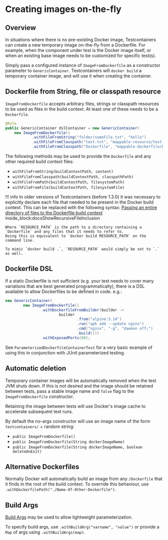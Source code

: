 # Creating images on-the-fly

## Overview

In situations where there is no pre-existing Docker image, Testcontainers can create a new temporary image on-the-fly
from a Dockerfile. For example, when the component under test is the Docker image itself, or when an existing base
image needs to be customized for specific test(s).

Simply pass a configured instance of `ImageFromDockerfile` as a constructor parameter to `GenericContainer`.
Testcontainers will `docker build` a temporary container image, and will use it when creating the container.

## Dockerfile from String, file or classpath resource

`ImageFromDockerfile` accepts arbitrary files, strings or classpath resources to be used as files in the build context.
At least one of these needs to be a `Dockerfile`.
```java
@Rule
public GenericContainer dslContainer = new GenericContainer(
    new ImageFromDockerfile()
            .withFileFromString("folder/someFile.txt", "hello")
            .withFileFromClasspath("test.txt", "mappable-resource/test-resource.txt")
            .withFileFromClasspath("Dockerfile", "mappable-dockerfile/Dockerfile"))
```

The following methods may be used to provide the `Dockerfile` and any other required build context files:

* `withFileFromString(buildContextPath, content)`
* `withFileFromClasspath(buildContextPath, classpathPath)`
* `withFileFromPath(buildContextPath, filesystemPath)`
* `withFileFromFile(buildContextPath, filesystemFile)`

!!! info
    In older versions of Testcontainers (before 1.3.0) it was necessary to explicitly declare each file that needed to 
    be present in the Docker build context.
    This can be replaced with the following syntax:
    <!--codeinclude--> 
    [Passing an entire directory of files to the Dockerfile build context](../../core/src/test/java/org/testcontainers/images/builder/DockerfileBuildTest.java) inside_block:docsShowRecursiveFileInclusion
    <!--/codeinclude-->
    
    Where `RESOURCE_PATH` is the path to a directory containing a `Dockerfile` and any files that it needs to refer to.
    Doing this is equivalent to `docker build RESOURCE_PATH` on the command line.
    
    To mimic `docker build .`, `RESOURCE_PATH` would simply be set to `.` as well.

## Dockerfile DSL

If a static Dockerfile is not sufficient (e.g. your test needs to cover many variations that are best generated
programmatically), there is a DSL available to allow Dockerfiles to be defined in code. e.g.:
```java
new GenericContainer(
        new ImageFromDockerfile()
                .withDockerfileFromBuilder(builder ->
                        builder
                                .from("alpine:3.14")
                                .run("apk add --update nginx")
                                .cmd("nginx", "-g", "daemon off;")
                                .build()))
                .withExposedPorts(80);
```

See `ParameterizedDockerfileContainerTest` for a very basic example of using this in conjunction with JUnit
parameterized testing.

## Automatic deletion

Temporary container images will be automatically removed when the test JVM shuts down. If this is not desired and
the image should be retained between tests, pass a stable image name and `false` flag to the `ImageFromDockerfile`
constructor.

Retaining the image between tests will use Docker's image cache to accelerate subsequent test runs.

By default the no-args constructor will use an image name of the form `testcontainers/` + random string:

* `public ImageFromDockerfile()`
* `public ImageFromDockerfile(String dockerImageName)`
* `public ImageFromDockerfile(String dockerImageName, boolean deleteOnExit)`

## Alternative Dockerfiles

Normally Docker will automatically build an image from any `/Dockerfile` that it finds in the root of the build context.
To override this behaviour, use `.withDockerfilePath("./Name-Of-Other-Dockerfile")`.

## Build Args

[Build Args](https://docs.docker.com/engine/reference/builder/#arg) may be used to allow lightweight parameterization.

To specify build args, use `.withBuildArg("varname", "value")` or provide a `Map` of args using `.withBuildArgs(map)`.
